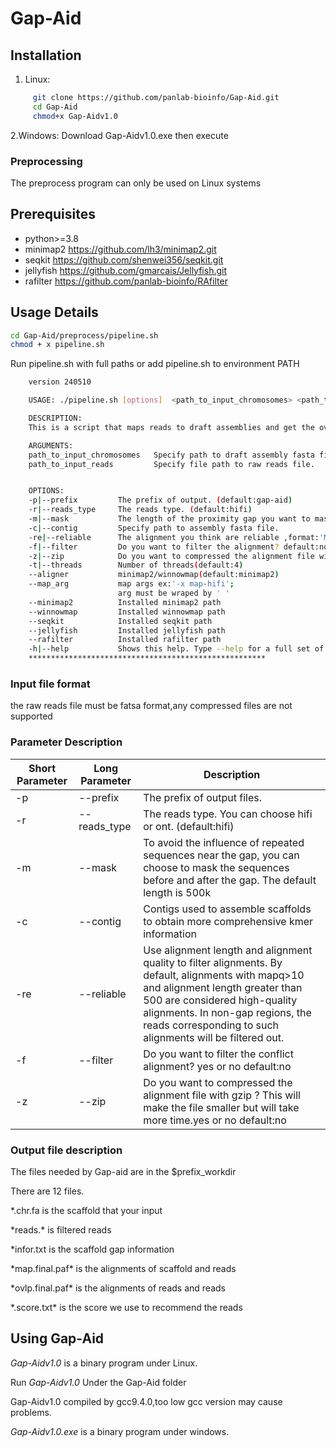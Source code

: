 # Gap-Aid



## Installation


1. Linux:
```bash  
     git clone https://github.com/panlab-bioinfo/Gap-Aid.git
     cd Gap-Aid
     chmod+x Gap-Aidv1.0
```  
2.Windows:
Download Gap-Aidv1.0.exe then execute

### Preprocessing

The preprocess program  can only be used on Linux systems

## Prerequisites

* python>=3.8
* minimap2 https://github.com/lh3/minimap2.git
* seqkit https://github.com/shenwei356/seqkit.git
* jellyfish https://github.com/gmarcais/Jellyfish.git
* rafilter https://github.com/panlab-bioinfo/RAfilter


## Usage Details
```bash
cd Gap-Aid/preprocess/pipeline.sh
chmod + x pipeline.sh
```

Run pipeline.sh with full paths or add pipeline.sh to environment PATH

```bash  
    version 240510

    USAGE: ./pipeline.sh [options]  <path_to_input_chromosomes> <path_to_input_reads>

    DESCRIPTION:
    This is a script that maps reads to draft assemblies and get the overlaps of reads

    ARGUMENTS:
    path_to_input_chromosomes   Specify path to draft assembly fasta file.
    path_to_input_reads         Specify file path to raw reads file.


    OPTIONS:
    -p|--prefix         The prefix of output. (default:gap-aid)
    -r|--reads_type     The reads type. (default:hifi)
    -m|--mask           The length of the proximity gap you want to mask (default:500000).
    -c|--contig         Specify path to assembly fasta file.
    -re|--reliable      The alignment you think are reliable ,format:'MapQ aligned_length'.default:'10 500'
    -f|--filter         Do you want to filter the alignment? default:no
    -z|--zip            Do you want to compressed the alignment file with gzip ? default:no
    -t|--threads        Number of threads(default:4)
    --aligner           minimap2/winnowmap(default:minimap2)
    --map_arg           map args ex:'-x map-hifi';
                        arg must be wraped by ' '
    --minimap2          Installed minimap2 path
    --winnowmap         Installed winnowmap path
    --seqkit            Installed seqkit path
    --jellyfish         Installed jellyfish path
    --rafilter          Installed rafilter path
    -h|--help           Shows this help. Type --help for a full set of options.
    *****************************************************
```
### Input file format
the raw reads file must be fatsa format,any compressed files are not supported

### Parameter Description
Short Parameter  |  Long Parameter |  Description
--------|------------------|-----------------------
-p | --prefix | The prefix of output files.  
-r | --reads_type| The reads type.  You can choose hifi or ont. (default:hifi)  
-m | --mask | To avoid the influence of repeated sequences near the gap, you can choose to mask the sequences before and after the gap. The default length is 500k  
-c | --contig | Contigs used to assemble scaffolds to obtain more comprehensive kmer information  
-re |--reliable | Use alignment length and alignment quality to filter alignments. By default, alignments with mapq>10 and alignment length greater than 500 are considered high-quality alignments. In non-gap regions, the reads corresponding to such alignments will be filtered out.  
-f | --filter | Do you want to filter the conflict alignment? yes or no default:no  
-z | --zip | Do you want to compressed the alignment file with gzip ? This will make the file smaller but will take more time.yes or no default:no  




### Output file description
The files needed by Gap-aid are in the $prefix_workdir

There are 12 files.

*.chr.fa is the scaffold that your input

*reads.\* is filtered reads

*infor.txt is the scaffold gap information

*map.final.paf\* is the alignments of scaffold and reads

*ovlp.final.paf\* is the alignments of reads and reads

*.score.txt\* is the score we use to recommend the reads



## Using Gap-Aid

*Gap-Aidv1.0* is a binary program under Linux.

Run *Gap-Aidv1.0* Under the Gap-Aid folder

Gap-Aidv1.0 compiled by gcc9.4.0,too low gcc version may cause problems.


*Gap-Aidv1.0.exe* is a binary program under windows.